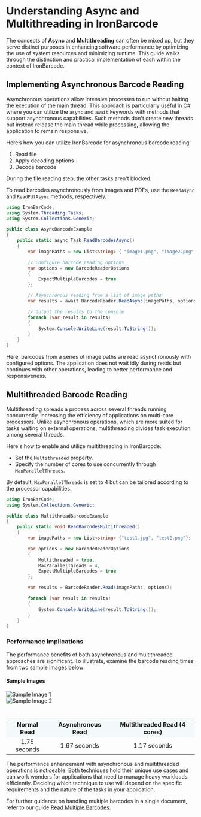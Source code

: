 # Understanding Async and Multithreading in IronBarcode

The concepts of **Async** and **Multithreading** can often be mixed up, but they serve distinct purposes in enhancing software performance by optimizing the use of system resources and minimizing runtime. This guide walks through the distinction and practical implementation of each within the context of IronBarcode.

## Implementing Asynchronous Barcode Reading

Asynchronous operations allow intensive processes to run without halting the execution of the main thread. This approach is particularly useful in C# where you can utilize the `async` and `await` keywords with methods that support asynchronous capabilities. Such methods don't create new threads but instead release the main thread while processing, allowing the application to remain responsive.

Here’s how you can utilize IronBarcode for asynchronous barcode reading:

1. Read file
2. Apply decoding options
3. Decode barcode

During the file reading step, the other tasks aren't blocked.

To read barcodes asynchronously from images and PDFs, use the `ReadAsync` and `ReadPdfAsync` methods, respectively.

```cs
using IronBarCode;
using System.Threading.Tasks;
using System.Collections.Generic;

public class AsyncBarcodeExample
{
    public static async Task ReadBarcodesAsync()
    {
        var imagePaths = new List<string> { "image1.png", "image2.png" };

        // Configure barcode reading options
        var options = new BarcodeReaderOptions
        {
            ExpectMultipleBarcodes = true
        };

        // Asynchronous reading from a list of image paths
        var results = await BarcodeReader.ReadAsync(imagePaths, options);

        // Output the results to the console
        foreach (var result in results)
        {
            System.Console.WriteLine(result.ToString());
        }
    }
}
```

Here, barcodes from a series of image paths are read asynchronously with configured options. The application does not wait idly during reads but continues with other operations, leading to better performance and responsiveness.

## Multithreaded Barcode Reading

Multithreading spreads a process across several threads running concurrently, increasing the efficiency of applications on multi-core processors. Unlike asynchronous operations, which are more suited for tasks waiting on external operations, multithreading divides task execution among several threads.

Here's how to enable and utilize multithreading in IronBarcode:

- Set the `Multithreaded` property.
- Specify the number of cores to use concurrently through `MaxParallelThreads`.

By default, `MaxParallelThreads` is set to 4 but can be tailored according to the processor capabilities.

```cs
using IronBarCode;
using System.Collections.Generic;

public class MultithreadBarcodeExample
{
    public static void ReadBarcodesMultithreaded()
    {
        var imagePaths = new List<string> {"test1.jpg", "test2.png"};

        var options = new BarcodeReaderOptions
        {
            Multithreaded = true,
            MaxParallelThreads = 4,
            ExpectMultipleBarcodes = true
        };

        var results = BarcodeReader.Read(imagePaths, options);

        foreach (var result in results)
        {
            System.Console.WriteLine(result.ToString());
        }
    }
}
```

### Performance Implications

The performance benefits of both asynchronous and multithreaded approaches are significant. To illustrate, examine the barcode reading times from two sample images below:

#### Sample Images

<div class="competitors-section__wrapper-even-1" style="margin-bottom: 40px;">
    <div class="competitors__card" style="width: 45%;">
        <img src="https://ironsoftware.com/static-assets/barcode/how-to/async-multithread/sample1.webp" alt="Sample Image 1" class="img-responsive add-shadow">
    </div>
    <div class="competitors__card" style="width: 53%;">
        <img src="https://ironsoftware.com/static-assets/barcode/how-to/async-multithread/sample2.webp" alt="Sample Image 2" class="img-responsive add-shadow">
    </div>
</div>

<table class="table" style="text-align: center;">
    <tr style="background-color: rgb(241 249 251);">
        <th>Normal Read</th>
        <th>Asynchronous Read</th>
        <th>Multithreaded Read (4 cores)</th>
    </tr>
    <tr>
        <td>1.75 seconds</td>
        <td>1.67 seconds</td>
        <td>1.17 seconds</td>
    </tr>
</table>

The performance enhancement with asynchronous and multithreaded operations is noticeable. Both techniques hold their unique use cases and can work wonders for applications that need to manage heavy workloads efficiently. Deciding which technique to use will depend on the specific requirements and the nature of the tasks in your application.

For further guidance on handling multiple barcodes in a single document, refer to our guide [Read Multiple Barcodes](https://ironsoftware.com/csharp/barcode/how-to/read-multiple-barcodes/).